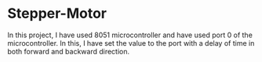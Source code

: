 # Stepper-Motor
In this project, I have used 8051 microcontroller and have used port 0 of the microcontroller.
In this, I have set the value to the port with a delay of time in both forward and backward direction.
